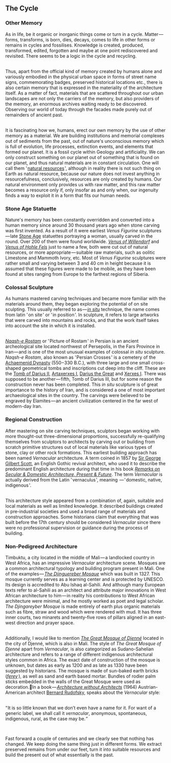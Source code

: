 


## The Cycle

<div class="subchapter">

### Other Memory

</div>

As in life, be it organic or inorganic things come or turn in a cycle. Matter&hairsp;—&hairsp;forms, transforms, is born, dies, decays, comes to life in other forms or remains in cycles and fossilises. Knowledge is created, produced, transformed, edited, forgotten and maybe at one point rediscovered and revisited. There seems to be a logic in the cycle and recycling. <br>
<br>

Thus, apart from the official kind of memory created by humans alone and variously embodied in the physical urban space in forms of street name signs, commemorating badges, preserved historical locations etc., there is also certain memory that is expressed in the materiality of the architecture itself. As a matter of fact, materials that are scattered throughout our urban landscapes are not only the carriers of the memory, but also providers of the memory, an enormous archives waiting ready to be discovered. Observing our world of today through the facades made purely out of remainders of ancient past.<br>
<br>

It is fascinating how we, humans, erect our own memory by the use of other memory as a material. We are building institutions and memorial complexes out of sediments from the past, out of nature's unconscious memory which is full of evolution, life processes, extinction events, and elements that formed our planet. It is a fossil cycle within Geology and artificiality. We can only construct something on our planet out of something that is found on our planet, and thus natural materials are in constant circulation. One will call them '&hairsp;[natural resources](#footnote "Resources that exist without any actions of humankind.|Oxford Dictionaries (2022)|© Oxford Dictionaries")&hairsp;', although in reality there is not such thing on Earth as natural resource, because our nature does not invest anything in resourcefulness, conclusively, resources are only created by humans. Our natural environment only provides us with raw matter, and this raw matter becomes a resource only if, only insofar as and only when, our ingenuity finds a way to exploit it in a form that fits our human needs.<br>

<div class="subchapter">

### Stone Age Statuette

</div>

Nature's memory has been constantly overridden and converted into a human memory since around 30 thousand years ago when stone carving was first invented. As a result of it were earliest *Venus Figurine* sculptures&hairsp;—&hairsp;late [Stone Age](#footnote "Stone Age is a prehistoric period during which stone was widely used to make tools with an edge, a point, or a percussion surface. The period lasted for roughly 3.4 million years, and ended between 4000 B.C.E. and 2000 B.C.E., with the advent of metalworking.|<i>Origins of Human Intelligence</i> &hairsp;(2016)|© Kwang Hyun") statuettes portraying a woman, usually carved in the round. Over 200 of them were found worldwide. [*Venus of Willendorf*](#figure "Venus of Willendorf") and [*Venus of Hohle Fels*](#figure "Venus of Hohle Fels") just to name a few, both were cut out of natural resources, or more appropriate&hairsp;—&hairsp;suitable raw materials, such as oolitic Limestone and Mammoth Ivory, etc. Most of *Venus Figurine* sculptures were rather small and varying between 3 and 40 cm in height because it is assumed that these figures were made to be mobile, as they have been found at sites ranging from Europe to the farthest regions of Siberia.<br>

<div class="subchapter">

### Colossal Sculpture

</div>

As humans mastered carving techniques and became more familiar with the materials around them, they began exploring the potential of on site sculpting. This usually referred to as&hairsp;—&hairsp;[*in situ*](#footnote "A colossal statue is one that is more than twice life-size.|Merriam-Webster Dictionary (2022)|© Merriam-Webster") technique, the name comes from latin '&hairsp;on site&hairsp;' or '&hairsp;in position&hairsp;'. In sculpture, it refers to large artworks that were carved into mountains and rocks, and that the work itself takes into account the site in which it is installed.<br>
<br>

[*Naqsh-e Rostam*](#figure "Naqsh-e Rostam (Marvdasht, Fars, Iran)") or '&hairsp;Picture of Rostam&hairsp;' in Persian is an ancient archeological site located northwest of Persepolis, in the Fars Province in Iran&hairsp;—&hairsp;and is one of the most unusual examples of colossal *in situ* sculpture. *Naqsh-e Rostam*, also known as '&hairsp;Persian Crosses&hairsp;' is a cemetery of the [Achaemenid Dynasty](#footnote "Achaemenian Dynasty is ancient Iranian dynasty whose kings founded and ruled the Achaemenian Empire.|DERAFŠ (2011)|© Encyclopædia Iranica") (550&hairsp;–&hairsp;330 B.C.), with three large and one small cross-shaped geometrical tombs and inscriptions cut deep into the cliff. These are the [Tomb of Darius II](#figure "Tomb of Darius II (Marvdasht, Fars, Iran)"), [Artaxerxes I](#figure "Tomb of Artaxerxes I (Marvdasht, Fars, Iran)"), [Darius the Great](#figure "Tomb of Darius the Great (Marvdasht, Fars, Iran)") and [Xerxes I](#figure "Tomb of Xerxes I (Marvdasht, Fars, Iran)"). There was supposed to be another&hairsp;—&hairsp;fifth, Tomb of Darius III, but for some reason the construction never has been completed. This *in situ* sculpture is of great importance to the history of Iran, and is considered a one of most important archaeological sites in the country. The carvings were believed to be engraved by Elamites&hairsp;—&hairsp;an ancient civilization centered in the far west of modern-day Iran. <br>

<div class="subchapter">

### Regional Construction

</div>

After mastering on site carving techniques, sculptors began working with more thought-out three-dimensional proportions, successfully re-qualifying themselves from sculptors to architects by carving out or building from scratch primitive structures out of local materials like various types of stone, clay or other rock formations. This earliest building approach has been named *Vernacular* architecture. A term coined in 1857 by [Sir George Gilbert Scott](#figure "Sir George Gilbert Scott (1811 – 1878)"), an English Gothic revival architect, who used it to describe the predominant English architecture during that time in his book [*Remarks on Secular & Domestic Architecture, Present & Future*](#figure "Remarks on Secular & Domestic Architecture, Present & Future"). The term *Vernacular* is actually derived from the Latin '&hairsp;vernaculus&hairsp;', meaning &hairsp;—&hairsp;'&hairsp;domestic, native, indigenous&hairsp;'.<br>
<br>

This architecture style appeared from a combination of, again, suitable and local materials as well as limited knowledge. It described buildings created in pre-industrial societies and used a broad range of materials and construction approaches. Some historians claim that everything that was built before the 17th century should be considered *Vernacular* since there were no professional supervision or guidance during the process of building. <br>

<div class="subchapter">

### Non-Pedigreed Architecture

</div>

Timbuktu, a city located in the middle of Mali&hairsp;—&hairsp;a landlocked country in West Africa, has an impressive *Vernacular* architecture scene. Mosques are a common architectural typology and building program present in Mali. One of the examples&hairsp;—&hairsp;[*The Djinguereber Mosque*](#figure "The Djinguereber Mosque (Timbuktu, Mali)") which was built in 1327. This mosque currently serves as a learning center and is protected by UNESCO. Its design is accredited to Abu Ishaq al-Sahili. And although many European texts refer to al-Sahili as an architect and attribute major innovations in West African architecture to him&hairsp;—&hairsp;in reality his contributions to West African architecture were minimal, and he mostly worked as poet and legal scholar. *The Djingareyber Mosque* is made entirely of earth plus organic materials such as fibre, straw and wood which were rendered with mud. It has three inner courts, two minarets and twenty-five rows of pillars aligned in an east-west direction and prayer space. <br>
<br>

Additionally, I would like to mention [*The Great Mosque of Djenné*](#figure "The Great Mosque of Djenné (Djenné, Mali)") located in the city of Djenné, which is also in Mali. The style of *The Great Mosque of Djenné* apart from *Vernacular*, is also categorized as Sudano-Sahelian architecture and refers to a range of different indigenous architectural styles common in Africa. The exact date of construction of the mosque is unknown, but dates as early as 1200 and as late as 1330 have been suggested by historians. The mosque is made of sun-baked earth bricks ([*ferey*](#figure "Ferey Mudbricks (Jordan Valley, Palestine)")&hairsp;&hairsp;), as well as sand and earth based mortar. Bundles of rodier palm sticks embedded in the walls of the Great Mosque were used as decoration.In a book&hairsp;—&hairsp;[*Architecture without Architects*](#figure "Architecture without Architects") (1964) Austrian-American architect [Bernard Rudofsky](#figure "Bernard Rudofsky (1905 – 1988)"), speaks about the *Vernacular* style:<br>
<br>

<div class="quote">

“&hairsp;It is so little known that we don’t even have a name for it. For want of a generic label, we shall call it *vernacular*, anonymous, spontaneous, indigenous, rural, as the case may be.&hairsp;”

</div><br>

Fast forward a couple of centuries and we clearly see that nothing has changed. We keep doing the same thing just in different forms. We extract preserved remains from under our feet, turn it into suitable resources and build the present out of what essentially is the past. 


